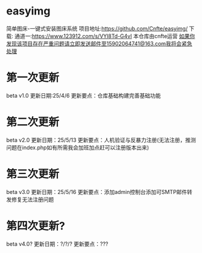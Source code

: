 # easyimg
简单图床-一键式安装图床系统
项目地址:https://github.com/Cnfte/easyimg/
下载:
通道一:https://www.123912.com/s/VYl8Td-G4vI
本仓库由cnfte运营
如果你发现该项目存在严重问题请立即发送邮件至15902064741@163.com我将会紧急处理
# 第一次更新
beta v1.0
更新日期:25/4/6
更新要点：仓库基础构建完善基础功能
# 第二次更新
beta v2.0
更新日期：25/5/13
更新要点：人机验证与反暴力注册(无法注册，推测问题在index.php如有所需我会加班加点赶可以注册版本出来)
# 第三次更新
beta v3.0
更新日期：25/5/16
更新要点：添加admin控制台添加可SMTP邮件转发修复无法注册问题
# 第四次更新?
beta v4.0?
更新日期：?/?/?
更新要点：???

